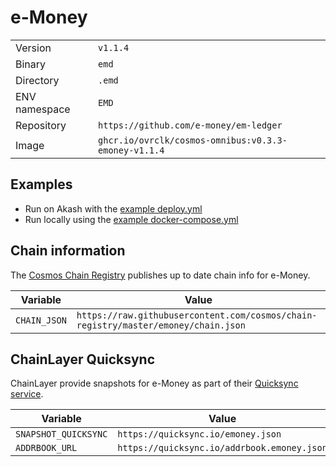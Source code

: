 # e-Money

| | |
|---|---|
|Version|`v1.1.4`|
|Binary|`emd`|
|Directory|`.emd`|
|ENV namespace|`EMD`|
|Repository|`https://github.com/e-money/em-ledger`|
|Image|`ghcr.io/ovrclk/cosmos-omnibus:v0.3.3-emoney-v1.1.4`|

## Examples

- Run on Akash with the [example deploy.yml](./deploy.yml)
- Run locally using the [example docker-compose.yml](./docker-compose.yml)

## Chain information

The [Cosmos Chain Registry](https://github.com/cosmos/chain-registry) publishes up to date chain info for e-Money.

|Variable|Value|
|---|---|
|`CHAIN_JSON`|`https://raw.githubusercontent.com/cosmos/chain-registry/master/emoney/chain.json`|

## ChainLayer Quicksync

ChainLayer provide snapshots for e-Money as part of their [Quicksync service](https://quicksync.io/networks/emoney.html).

|Variable|Value|
|---|---|
|`SNAPSHOT_QUICKSYNC`|`https://quicksync.io/emoney.json`|
|`ADDRBOOK_URL`|`https://quicksync.io/addrbook.emoney.json`|
